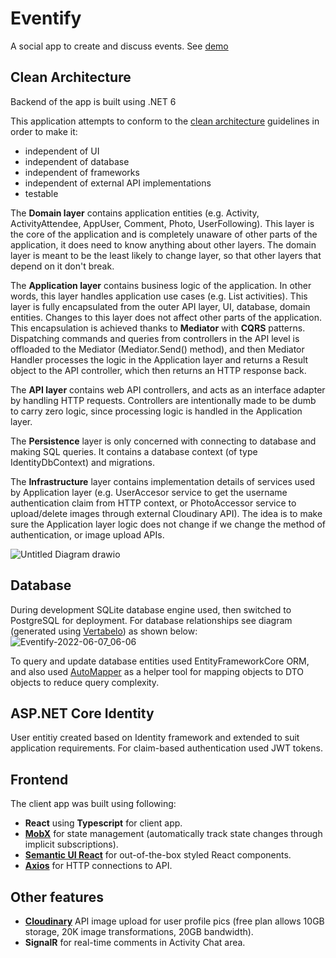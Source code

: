 # Eventify
A social app to create and discuss events. See [demo](https://my-eventify.herokuapp.com/)
## Clean Architecture
Backend of the app is built using .NET 6

This application attempts to conform to the [clean architecture](https://blog.cleancoder.com/uncle-bob/2012/08/13/the-clean-architecture.html) guidelines in order to make it:
- independent of UI
- independent of database
- independent of frameworks
- independent of external API implementations
- testable

The **Domain layer** contains application entities (e.g. Activity, ActivityAttendee, AppUser, Comment, Photo, UserFollowing). This layer is the core of the application and is completely 
unaware of other parts of the application, it does need to know anything about other layers. The domain layer is meant to be the least likely to change layer, so that 
other layers that depend on it don't break.

The **Application layer** contains business logic of the application. In other words, this layer handles application use cases (e.g. List activities). This layer is fully encapsulated 
from the outer API layer, UI, database, domain entities. Changes to this layer does not affect other parts of the application.
This encapsulation is achieved thanks to **Mediator** with **CQRS** patterns. Dispatching commands and queries from controllers in the
API level is offloaded to the Mediator (Mediator.Send() method), and then Mediator Handler processes the logic in the Application layer 
and returns a Result object to the API controller, which then returns an HTTP response back.

The **API layer** contains web API controllers, and acts as an interface adapter by handling HTTP requests. Controllers are intentionally made to be
dumb to carry zero logic, since processing logic is handled in the Application layer.

The **Persistence** layer is only concerned with connecting to database and making SQL queries. It contains a database context (of type IdentityDbContext) and migrations.

The **Infrastructure** layer contains implementation details of services used by Application layer (e.g. UserAccesor service to
get the username authentication claim from HTTP context, or PhotoAccessor service to upload/delete images through external Cloudinary API). The idea is to 
make sure the Application layer logic does not change if we change the method of authentication, or image upload APIs.


![Untitled Diagram drawio](https://user-images.githubusercontent.com/98405994/172547111-c901e640-2e28-4432-92c1-683113ecbe17.png)
 
## Database
During development SQLite database engine used, then switched to PostgreSQL for deployment. For database relationships see diagram (generated using [Vertabelo](https://vertabelo.com/)) as shown below:
![Eventify-2022-06-07_06-06](https://user-images.githubusercontent.com/98405994/172300356-46d0229e-bf9e-4563-b66f-513731f2d1aa.png)

To query and update database entities used EntityFrameworkCore ORM, and also used [AutoMapper](https://docs.automapper.org/en/stable/) as a helper tool for mapping objects to DTO objects to reduce query complexity.
## ASP.NET Core Identity
User entitiy created based on Identity framework and extended to suit application requirements. 
For claim-based authentication used JWT tokens.
## Frontend
The client app was built using following:
- **React** using **Typescript** for client app.
-  [**MobX**](https://mobx.js.org/README.html) for state management (automatically track state changes through implicit subscriptions).
-  [**Semantic UI React**](https://react.semantic-ui.com/) for out-of-the-box styled React components.
-  [**Axios**](https://axios-http.com/) for HTTP connections to API.
## Other features
- [**Cloudinary**](https://cloudinary.com/) API image upload for user profile pics (free plan allows 10GB storage, 20K image transformations, 20GB bandwidth). 
- **SignalR** for real-time comments in Activity Chat area.
